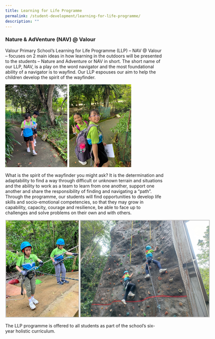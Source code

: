 ```yaml
---
title: Learning for Life Programme
permalink: /student-development/learning-for-life-programme/
description: ""
---
```

### Nature &amp; AdVenture (NAV) @ Valour

Valour Primary School’s Learning for Life Programme (LLP) – NAV @ Valour – focuses on 2 main ideas in how learning in the outdoors will be presented to the students – Nature and Adventure or NAV in short. The short name of our LLP, NAV, is a play on the word navigator and the most foundational ability of a navigator is to wayfind. Our LLP espouses our aim to help the children develop the spirit of the wayfinder.

<img style="max-width: 400px" src="/images/llp_walking-1.png">

What is the spirit of the wayfinder you might ask? It is the determination and adaptability to find a way through difficult or unknown terrain and situations and the ability to work as a team to learn from one another, support one another and share the responsibility of finding and navigating a “path”. Through the programme, our students will find opportunities to develop life skills and socio-emotional competencies, so that they may grow in capability, capacity, courage and resilience, be able to face up to challenges and solve problems on their own and with others.

<img style="max-width: 650px" src="/images/llp-climbing.png">

The LLP programme is offered to all students as part of the school’s six-year holistic curriculum.